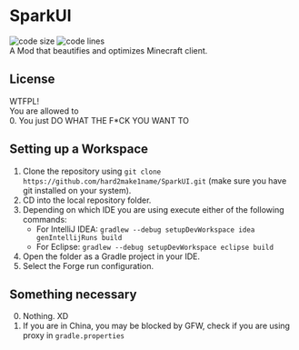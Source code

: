 # SparkUI
![code size](https://img.shields.io/github/languages/code-size/hard2make1name/SparkUI)
![code lines](https://img.shields.io/tokei/lines/github/hard2make1name/SparkUI)  
A Mod that beautifies and optimizes Minecraft client.  

## License
WTFPL!  
You are allowed to  
0. You just DO WHAT THE F*CK YOU WANT TO   

## Setting up a Workspace
1. Clone the repository using `git clone https://github.com/hard2make1name/SparkUI.git` (make sure you have git installed on your system).
2. CD into the local repository folder.
3. Depending on which IDE you are using execute either of the following commands:
    - For IntelliJ IDEA: `gradlew --debug setupDevWorkspace idea genIntellijRuns build`
    - For Eclipse: `gradlew --debug setupDevWorkspace eclipse build`
4. Open the folder as a Gradle project in your IDE.
5. Select the Forge run configuration.

## Something necessary
0. Nothing. XD
1. If you are in China, you may be blocked by GFW, check if you are using proxy in `gradle.properties`